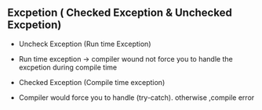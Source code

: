 ## Excpetion ( Checked Exception & Unchecked Excpetion)
- Uncheck Exception (Run time Exception)
 - Run time exception -> compiler wound not force you to handle the excpetion during compile time

- Checked Exception (Compile time exception)
 - Compiler would force you to handle (try-catch). otherwise ,compile error

